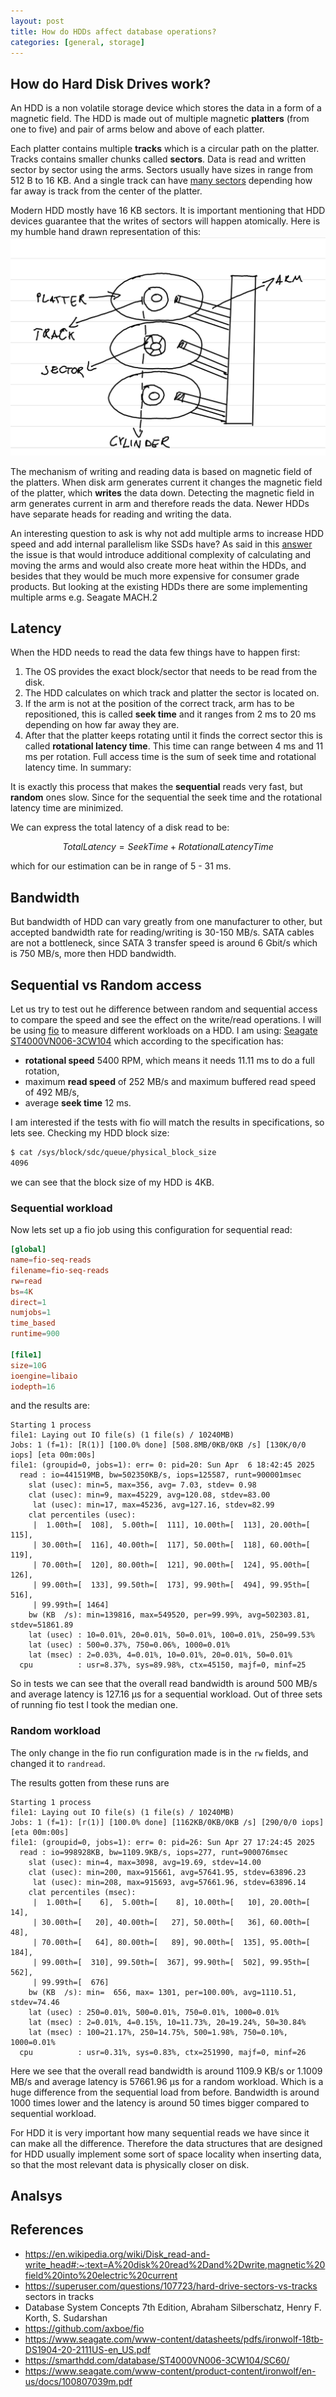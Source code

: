 ```yaml
---
layout: post
title: How do HDDs affect database operations?
categories: [general, storage]
---
```


## How do Hard Disk Drives work?

An HDD is a non volatile storage device which stores the data in a form of a magnetic
field. The HDD is made out of multiple magnetic  **platters** (from one to five) and pair of arms below and above of each platter.

Each platter contains multiple **tracks** which is a circular path on the platter.
Tracks contains smaller chunks called **sectors**. Data is read and written
sector by sector using the arms. Sectors usually have sizes in range from 512 B
to 16 KB. And a single track can have [many sectors](https://superuser.com/questions/107723/hard-drive-sectors-vs-tracks)
depending how far away is track from the center of the platter.

Modern HDD mostly
have 16 KB sectors. It is important mentioning that HDD devices guarantee that
the writes of sectors will happen atomically. Here is my humble hand drawn
representation of this:
![HDD internal hand drawn representation](/assets/image/hdd-internal.png)

The mechanism of writing and reading data is based on magnetic field of the platters. When disk arm generates current it changes the magnetic field of the platter,
which **writes** the data down. Detecting the magnetic field in arm generates
current in arm and therefore reads the data. Newer HDDs have separate heads for
reading and writing the data.

An interesting question to ask is why not add multiple arms to increase HDD speed
and add internal parallelism like SSDs have? As said in this [answer](https://superuser.com/questions/1137805/why-arent-there-multiple-heads-covering-the-radius-of-a-hard-disk-platter)
the issue is that would introduce additional complexity of calculating and moving
the arms and would also create more heat within the HDDs, and besides that they
would be much more expensive for consumer grade products. But looking at the
existing HDDs there are some implementing multiple arms e.g. Seagate MACH.2

## Latency 

When the HDD needs to read the data few things have to happen first:
1. The OS provides the exact block/sector that needs to be read from the disk.
2. The HDD calculates on which track and platter the sector is located on.
3. If the arm is not at the position of the correct track, arm has to be repositioned,
this is called **seek time** and it ranges from 2 ms to 20 ms depending on how far
away they are.
4. After that the platter keeps rotating until it finds the correct sector this
is called **rotational latency time**. This time can range between 4 ms and 11 ms
per rotation.
Full access time is the sum of seek time and rotational latency time. In summary:

It is exactly this process that makes the **sequential** reads very fast, but **random** ones
slow. Since for the sequential the seek time and the rotational latency time are minimized.

We can express the total latency of a disk read to be:
```math
TotalLatency = SeekTime + RotationalLatencyTime
```
which for our estimation can be in range of 5 - 31 ms.

## Bandwidth

But bandwidth of HDD can vary greatly from one manufacturer to other, but accepted
bandwidth rate for reading/writing is 30-150 MB/s. SATA cables are not a bottleneck,
since SATA 3 transfer speed is around 6 Gbit/s which is 750 MB/s, more then HDD
bandwidth.

## Sequential vs Random access

Let us try to test out he difference between random and sequential access to
compare the speed and see the effect on the write/read operations. I will be using
[fio](https://github.com/axboe/fio) to measure different workloads on a HDD. I
am using: [Seagate ST4000VN006-3CW104](https://smarthdd.com/database/ST4000VN006-3CW104/SC60/) which according to the specification has:
- **rotational speed** 5400 RPM, which means it needs 11.11 ms to do a full rotation,
- maximum **read speed** of 252 MB/s and maximum buffered read speed of 492 MB/s,
- average **seek time** 12 ms.

I am interested if the tests with fio will match the
results in specifications, so lets see. Checking my HDD block size:
```bash
$ cat /sys/block/sdc/queue/physical_block_size
4096
```

we can see that the block size of my HDD is 4KB.

### Sequential workload
Now lets set up a fio job using this configuration for sequential read:
```toml
[global]
name=fio-seq-reads
filename=fio-seq-reads
rw=read
bs=4K
direct=1
numjobs=1
time_based
runtime=900

[file1]
size=10G
ioengine=libaio
iodepth=16
```
and the results are:
```
Starting 1 process
file1: Laying out IO file(s) (1 file(s) / 10240MB)
Jobs: 1 (f=1): [R(1)] [100.0% done] [508.8MB/0KB/0KB /s] [130K/0/0 iops] [eta 00m:00s]
file1: (groupid=0, jobs=1): err= 0: pid=20: Sun Apr  6 18:42:45 2025
  read : io=441519MB, bw=502350KB/s, iops=125587, runt=900001msec
    slat (usec): min=5, max=356, avg= 7.03, stdev= 0.98
    clat (usec): min=9, max=45229, avg=120.08, stdev=83.00
     lat (usec): min=17, max=45236, avg=127.16, stdev=82.99
    clat percentiles (usec):
     |  1.00th=[  108],  5.00th=[  111], 10.00th=[  113], 20.00th=[  115],
     | 30.00th=[  116], 40.00th=[  117], 50.00th=[  118], 60.00th=[  119],
     | 70.00th=[  120], 80.00th=[  121], 90.00th=[  124], 95.00th=[  126],
     | 99.00th=[  133], 99.50th=[  173], 99.90th=[  494], 99.95th=[  516],
     | 99.99th=[ 1464]
    bw (KB  /s): min=139816, max=549520, per=99.99%, avg=502303.81, stdev=51861.89
    lat (usec) : 10=0.01%, 20=0.01%, 50=0.01%, 100=0.01%, 250=99.53%
    lat (usec) : 500=0.37%, 750=0.06%, 1000=0.01%
    lat (msec) : 2=0.03%, 4=0.01%, 10=0.01%, 20=0.01%, 50=0.01%
  cpu          : usr=8.37%, sys=89.98%, ctx=45150, majf=0, minf=25
```

So in tests we can see that the overall read bandwidth is around 500 MB/s and
average latency is 127.16 µs for a sequential workload. Out of three sets of running
fio test I took the median one.

### Random workload
The only change in the fio run configuration made is in the `rw` fields, and changed
it to `randread`. 

The results gotten from these runs are
```
Starting 1 process
file1: Laying out IO file(s) (1 file(s) / 10240MB)
Jobs: 1 (f=1): [r(1)] [100.0% done] [1162KB/0KB/0KB /s] [290/0/0 iops] [eta 00m:00s]
file1: (groupid=0, jobs=1): err= 0: pid=26: Sun Apr 27 17:24:45 2025
  read : io=998928KB, bw=1109.9KB/s, iops=277, runt=900076msec
    slat (usec): min=4, max=3098, avg=19.69, stdev=14.00
    clat (usec): min=200, max=915661, avg=57641.95, stdev=63896.23
     lat (usec): min=208, max=915693, avg=57661.96, stdev=63896.14
    clat percentiles (msec):
     |  1.00th=[    6],  5.00th=[    8], 10.00th=[   10], 20.00th=[   14],
     | 30.00th=[   20], 40.00th=[   27], 50.00th=[   36], 60.00th=[   48],
     | 70.00th=[   64], 80.00th=[   89], 90.00th=[  135], 95.00th=[  184],
     | 99.00th=[  310], 99.50th=[  367], 99.90th=[  502], 99.95th=[  562],
     | 99.99th=[  676]
    bw (KB  /s): min=  656, max= 1301, per=100.00%, avg=1110.51, stdev=74.46
    lat (usec) : 250=0.01%, 500=0.01%, 750=0.01%, 1000=0.01%
    lat (msec) : 2=0.01%, 4=0.15%, 10=11.73%, 20=19.24%, 50=30.84%
    lat (msec) : 100=21.17%, 250=14.75%, 500=1.98%, 750=0.10%, 1000=0.01%
  cpu          : usr=0.31%, sys=0.83%, ctx=251990, majf=0, minf=26
```
Here we see that the overall read bandwidth is around 1109.9 KB/s or 1.1009 MB/s and
average latency is 57661.96 µs for a random workload. Which is a huge difference
from the sequential load from before. Bandwidth is around 1000 times lower and the latency
is around 50 times bigger compared to sequential workload.

For HDD it is very important how many sequential reads we have since it can make all
the difference. Therefore the data structures that are designed for HDD usually implement
some sort of space locality when inserting data, so that the most relevant data is physically
closer on disk.

## Analsys



## References
- https://en.wikipedia.org/wiki/Disk_read-and-write_head#:~:text=A%20disk%20read%2Dand%2Dwrite,magnetic%20field%20into%20electric%20current
- https://superuser.com/questions/107723/hard-drive-sectors-vs-tracks sectors in tracks
- Database System Concepts 7th Edition, Abraham Silberschatz, Henry F. Korth,
S. Sudarshan
- https://github.com/axboe/fio
- https://www.seagate.com/www-content/datasheets/pdfs/ironwolf-18tb-DS1904-20-2111US-en_US.pdf
- https://smarthdd.com/database/ST4000VN006-3CW104/SC60/
- https://www.seagate.com/www-content/product-content/ironwolf/en-us/docs/100807039m.pdf

